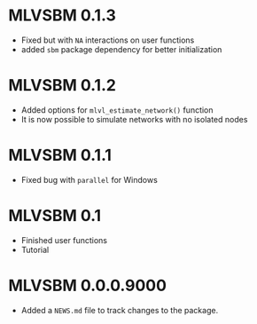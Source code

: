 # MLVSBM 0.1.3
* Fixed but with `NA` interactions on user functions
* added `sbm` package dependency for better initialization

# MLVSBM 0.1.2
* Added options for `mlvl_estimate_network()` function
* It is now possible to simulate networks with no isolated nodes

# MLVSBM 0.1.1
* Fixed bug with `parallel` for Windows

# MLVSBM 0.1
* Finished user functions
* Tutorial

# MLVSBM 0.0.0.9000

* Added a `NEWS.md` file to track changes to the package.

